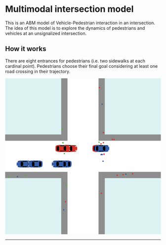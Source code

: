 # Multimodal intersection model

This is an ABM model of Vehicle-Pedestrian interaction in an intersection. The idea of this model is to explore the dynamics of pedestrians and vehicles at an unsignalized intersection.

## How it works

There are eight entrances for pedestrians (i.e. two sidewalks at each cardinal point). Pedestrians choose their final goal considering at least one road crossing in their trajectory.

![Screenshot][fig:screenshot]



***
<!-- These are figures and other references -->
[fig:screenshot]: ./utilities/multimodal.png "Model Screenshot"




